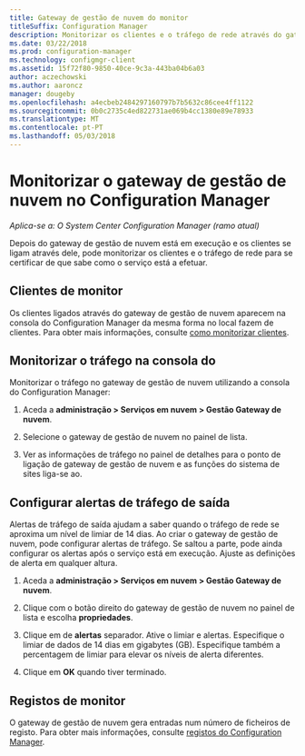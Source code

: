 ```yaml
---
title: Gateway de gestão de nuvem do monitor
titleSuffix: Configuration Manager
description: Monitorizar os clientes e o tráfego de rede através do gateway de gestão de nuvem (CMG).
ms.date: 03/22/2018
ms.prod: configuration-manager
ms.technology: configmgr-client
ms.assetid: 15f72f80-9850-40ce-9c3a-443ba04b6a03
author: aczechowski
ms.author: aaroncz
manager: dougeby
ms.openlocfilehash: a4ecbeb2484297160797b7b5632c86cee4ff1122
ms.sourcegitcommit: 0b0c2735c4ed822731ae069b4cc1380e89e78933
ms.translationtype: MT
ms.contentlocale: pt-PT
ms.lasthandoff: 05/03/2018
---
```

# <a name="monitor-cloud-management-gateway-in-configuration-manager"></a>Monitorizar o gateway de gestão de nuvem no Configuration Manager

*Aplica-se a: O System Center Configuration Manager (ramo atual)*

Depois do gateway de gestão de nuvem está em execução e os clientes se ligam através dele, pode monitorizar os clientes e o tráfego de rede para se certificar de que sabe como o serviço está a efetuar.



## <a name="monitor-clients"></a>Clientes de monitor

Os clientes ligados através do gateway de gestão de nuvem aparecem na consola do Configuration Manager da mesma forma no local fazem de clientes. Para obter mais informações, consulte [como monitorizar clientes](/sccm/core/clients/manage/monitor-clients).



## <a name="monitor-traffic-in-the-console"></a>Monitorizar o tráfego na consola do

Monitorizar o tráfego no gateway de gestão de nuvem utilizando a consola do Configuration Manager:

1. Aceda a **administração > Serviços em nuvem > Gestão Gateway de nuvem**.

2. Selecione o gateway de gestão de nuvem no painel de lista.

3. Ver as informações de tráfego no painel de detalhes para o ponto de ligação de gateway de gestão de nuvem e as funções do sistema de sites liga-se ao.



## <a name="set-up-outbound-traffic-alerts"></a>Configurar alertas de tráfego de saída

Alertas de tráfego de saída ajudam a saber quando o tráfego de rede se aproxima um nível de limiar de 14 dias. Ao criar o gateway de gestão de nuvem, pode configurar alertas de tráfego. Se saltou a parte, pode ainda configurar os alertas após o serviço está em execução. Ajuste as definições de alerta em qualquer altura.

1. Aceda a **administração > Serviços em nuvem > Gestão Gateway de nuvem**.

2. Clique com o botão direito do gateway de gestão de nuvem no painel de lista e escolha **propriedades**.

3. Clique em de **alertas** separador. Ative o limiar e alertas. Especifique o limiar de dados de 14 dias em gigabytes (GB). Especifique também a percentagem de limiar para elevar os níveis de alerta diferentes.

4. Clique em **OK** quando tiver terminado.



## <a name="monitor-logs"></a>Registos de monitor

O gateway de gestão de nuvem gera entradas num número de ficheiros de registo. Para obter mais informações, consulte [registos do Configuration Manager](/sccm/core/plan-design/hierarchy/log-files#cloud-management-gateway).
